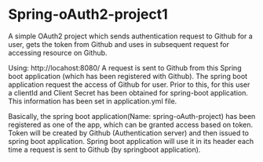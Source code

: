 # Spring-oAuth2-project1
A simple OAuth2 project which sends authentication request to Github for a user, gets the token from Github and uses in subsequent request for accessing resource on Github.


Using: http://locahost:8080/
A request is sent to Github from this Spring boot application (which has been registered with Github). 
The spring boot application request the access of Github for user.
Prior to this, for this user a clientId and Client Secret has been obtained for spring-boot application.
This information has been set in application.yml file.

Basically, the spring boot application(Name: spring-oAuth-project) has been registered as one of the app,
which can be granted access based on token.
Token will be created by Github (Authentication server) and then issued to spring boot application.
Spring boot application will use it in its header each time a request is sent to Github (by springboot application).
